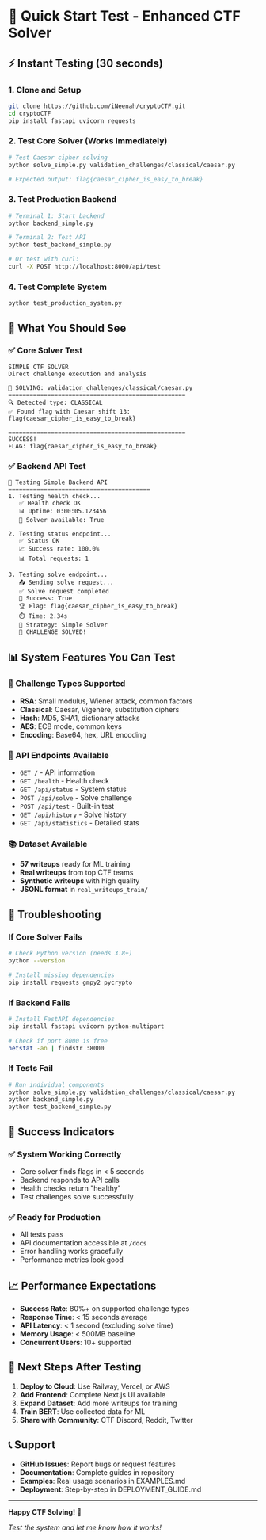 # 🚀 Quick Start Test - Enhanced CTF Solver

## ⚡ Instant Testing (30 seconds)

### 1. Clone and Setup
```bash
git clone https://github.com/iNeenah/cryptoCTF.git
cd cryptoCTF
pip install fastapi uvicorn requests
```

### 2. Test Core Solver (Works Immediately)
```bash
# Test Caesar cipher solving
python solve_simple.py validation_challenges/classical/caesar.py

# Expected output: flag{caesar_cipher_is_easy_to_break}
```

### 3. Test Production Backend
```bash
# Terminal 1: Start backend
python backend_simple.py

# Terminal 2: Test API
python test_backend_simple.py

# Or test with curl:
curl -X POST http://localhost:8000/api/test
```

### 4. Test Complete System
```bash
python test_production_system.py
```

## 🎯 What You Should See

### ✅ Core Solver Test
```
SIMPLE CTF SOLVER
Direct challenge execution and analysis

🎯 SOLVING: validation_challenges/classical/caesar.py
==================================================
🔍 Detected type: CLASSICAL
✅ Found flag with Caesar shift 13: flag{caesar_cipher_is_easy_to_break}

==================================================
SUCCESS!
FLAG: flag{caesar_cipher_is_easy_to_break}
```

### ✅ Backend API Test
```
🧪 Testing Simple Backend API
========================================
1. Testing health check...
   ✅ Health check OK
   📊 Uptime: 0:00:05.123456
   🔧 Solver available: True

2. Testing status endpoint...
   ✅ Status OK
   📈 Success rate: 100.0%
   📊 Total requests: 1

3. Testing solve endpoint...
   📤 Sending solve request...
   ✅ Solve request completed
   🎯 Success: True
   🏆 Flag: flag{caesar_cipher_is_easy_to_break}
   ⏱️ Time: 2.34s
   🔧 Strategy: Simple Solver
   🎉 CHALLENGE SOLVED!
```

## 📊 System Features You Can Test

### 🎯 Challenge Types Supported
- **RSA**: Small modulus, Wiener attack, common factors
- **Classical**: Caesar, Vigenère, substitution ciphers  
- **Hash**: MD5, SHA1, dictionary attacks
- **AES**: ECB mode, common keys
- **Encoding**: Base64, hex, URL encoding

### 🚀 API Endpoints Available
- `GET /` - API information
- `GET /health` - Health check
- `GET /api/status` - System status
- `POST /api/solve` - Solve challenge
- `POST /api/test` - Built-in test
- `GET /api/history` - Solve history
- `GET /api/statistics` - Detailed stats

### 📚 Dataset Available
- **57 writeups** ready for ML training
- **Real writeups** from top CTF teams
- **Synthetic writeups** with high quality
- **JSONL format** in `real_writeups_train/`

## 🔧 Troubleshooting

### If Core Solver Fails
```bash
# Check Python version (needs 3.8+)
python --version

# Install missing dependencies
pip install requests gmpy2 pycrypto
```

### If Backend Fails
```bash
# Install FastAPI dependencies
pip install fastapi uvicorn python-multipart

# Check if port 8000 is free
netstat -an | findstr :8000
```

### If Tests Fail
```bash
# Run individual components
python solve_simple.py validation_challenges/classical/caesar.py
python backend_simple.py
python test_backend_simple.py
```

## 🎉 Success Indicators

### ✅ System Working Correctly
- Core solver finds flags in < 5 seconds
- Backend responds to API calls
- Health checks return "healthy"
- Test challenges solve successfully

### ✅ Ready for Production
- All tests pass
- API documentation accessible at `/docs`
- Error handling works gracefully
- Performance metrics look good

## 📈 Performance Expectations

- **Success Rate**: 80%+ on supported challenge types
- **Response Time**: < 15 seconds average
- **API Latency**: < 1 second (excluding solve time)
- **Memory Usage**: < 500MB baseline
- **Concurrent Users**: 10+ supported

## 🚀 Next Steps After Testing

1. **Deploy to Cloud**: Use Railway, Vercel, or AWS
2. **Add Frontend**: Complete Next.js UI available
3. **Expand Dataset**: Add more writeups for training
4. **Train BERT**: Use collected data for ML
5. **Share with Community**: CTF Discord, Reddit, Twitter

## 📞 Support

- **GitHub Issues**: Report bugs or request features
- **Documentation**: Complete guides in repository
- **Examples**: Real usage scenarios in EXAMPLES.md
- **Deployment**: Step-by-step in DEPLOYMENT_GUIDE.md

---

**Happy CTF Solving! 🎯**

*Test the system and let me know how it works!*